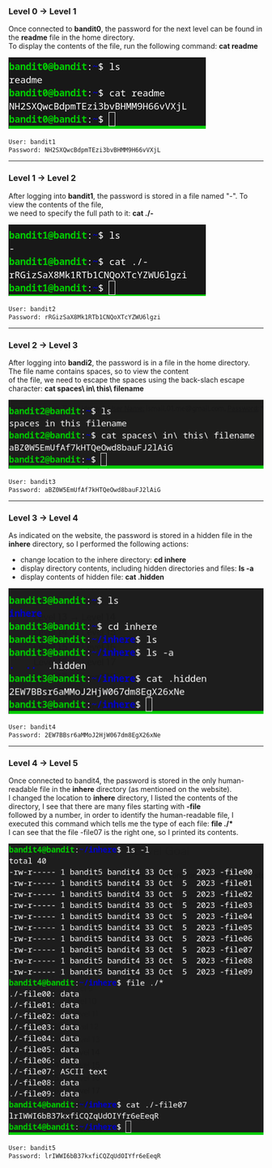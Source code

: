 ### Level 0 &rarr; Level 1  
Once connected to **bandit0**, the password for the next level can be found in the **readme** file in the home directory.  
To display the contents of the file, run the following command: **cat readme**  
  
![bandit0](./Img/Bandit/bandit00.png)  

    User: bandit1
    Password: NH2SXQwcBdpmTEzi3bvBHMM9H66vVXjL  
      
-------------------------------------------------------------------
### Level 1 &rarr; Level 2  
After logging into **bandit1**, the password is stored in a file named "-". To view the contents of the file,  
we need to specify the full path to it: **cat ./-**  
  
![bandit1](./Img/Bandit/bandit01.png)  
    
    User: bandit2  
    Password: rRGizSaX8Mk1RTb1CNQoXTcYZWU6lgzi  
      
-------------------------------------------------------------------
### Level 2 &rarr; Level 3
After logging into **bandi2**, the password is in a file in the home directory. The file name contains spaces, so to view the content  
of the file, we need to escape the spaces using the back-slach escape character: **cat spaces\ in\ this\ filename**   
  
![bandit2](./Img/Bandit/bandit02.png)  

    User: bandit3  
    Password: aBZ0W5EmUfAf7kHTQeOwd8bauFJ2lAiG  

-------------------------------------------------------------------
### Level 3 &rarr; Level 4
As indicated on the website, the password is stored in a hidden file in the **inhere** directory, so I performed the following actions:  
- change location to the inhere directory: **cd inhere**  
- display directory contents, including hidden directories and files: **ls -a**  
- display contents of hidden file: **cat .hidden**  

![bandit3](./Img/Bandit/bandit03.png)

    User: bandit4
    Password: 2EW7BBsr6aMMoJ2HjW067dm8EgX26xNe  

-------------------------------------------------------------------
### Level 4 &rarr; Level 5
Once connected to bandit4, the password is stored in the only human-readable file in the **inhere** directory (as mentioned on the website).   
I changed the location to **inhere** directory, I listed the contents of the directory, I see that there are many files starting with **-file**   
followed by a number, in order to identify the human-readable file, I executed this command which tells me the type of each file: <strong>file ./*</strong>  
I can see that the file -file07 is the right one, so I printed its contents.  
  
![bandit4](./Img/Bandit/bandit04.png)

    User: bandit5
    Password: lrIWWI6bB37kxfiCQZqUdOIYfr6eEeqR
